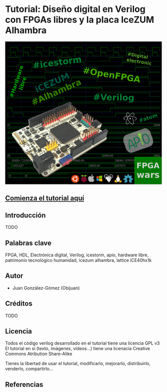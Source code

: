 # Tutorial: Diseño digital en Verilog con FPGAs libres y la placa IceZUM Alhambra

![](https://github.com/FPGAwars/Tutorial-verilog-openfpga-icezum/raw/master/doc/tutorial-openfpga-logo.png)

## [Comienza el tutorial aquí](https://github.com/FPGAwars/Tutorial-verilog-openfpga-icezum/wiki)

## Introducción

TODO

## Palabras clave

FPGA, HDL, Electrónica digital, Verilog, icestorm, apio, hardware libre, patrimonio tecnológico humanidad, icezum alhambra, lattice iCE40hx1k

## Autor

* Juan González-Gómez (Obijuan)

## Créditos

TODO

## Licencia

Todos el código verilog desarrollado en el tutorial tiene una licencia GPL v3
El tutorial en sí (texto, imágenes, vídeos...) tiene una licenacia Creative Commons Atribution Share-Alike

Tienes la libertad de usar el tutorial, modificarlo, mejorarlo, distribuirlo, venderlo, compartirlo...

## Referencias
